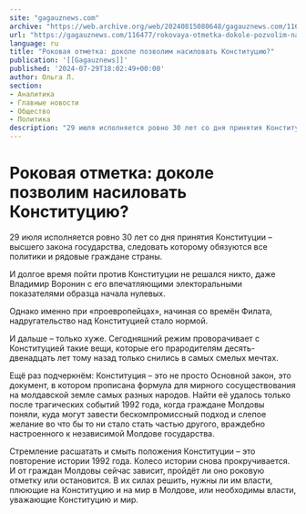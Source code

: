 ```yaml
---
site: "gagauznews.com"
archive: "https://web.archive.org/web/20240815080648/gagauznews.com/116477/rokovaya-otmetka-dokole-pozvolim-nasilovat-konstitutsiyu.html"
url: "https://gagauznews.com/116477/rokovaya-otmetka-dokole-pozvolim-nasilovat-konstitutsiyu.html"
language: ru
title: "Роковая отметка: доколе позволим насиловать Конституцию?"
publication: '[[Gagauznews]]'
published: '2024-07-29T18:02:49+00:00'
author: Ольга Л.
section:
- Аналитика
- Главные новости
- Общество
- Политика
description: "29 июля исполняется ровно 30 лет со дня принятия Конституции – высшего закона государства, следовать которому обязуются все политики и рядовые граждане страны. И долгое время пойти против Конституции не решался никто, даже Владимир Воронин с его впечатляющими электоральными показателями образца начала нулевых. Однако именно при «проевропейцах», начиная со времён Филата, надругательство над Конституцией стало нормой. И дальше – только хуже. Сегодняшний режим проворачивает с Конституцией такие вещи, которые его прародителям десять-двенадцать лет тому назад только снились в самых смелых мечтах. Ещё раз подчеркнём: Конституция – это не просто Основной закон, это документ, в котором прописана формула для мирного сосуществования […]"
---
```


# Роковая отметка: доколе позволим насиловать Конституцию?

29 июля исполняется ровно 30 лет со дня принятия Конституции – высшего закона государства, следовать которому обязуются все политики и рядовые граждане страны.

И долгое время пойти против Конституции не решался никто, даже Владимир Воронин с его впечатляющими электоральными показателями образца начала нулевых.

Однако именно при «проевропейцах», начиная со времён Филата, надругательство над Конституцией стало нормой.

И дальше – только хуже. Сегодняшний режим проворачивает с Конституцией такие вещи, которые его прародителям десять-двенадцать лет тому назад только снились в самых смелых мечтах.

Ещё раз подчеркнём: Конституция – это не просто Основной закон, это документ, в котором прописана формула для мирного сосуществования на молдавской земле самых разных народов. Найти её удалось только после трагических событий 1992 года, когда граждане Молдовы поняли, куда могут завести бескомпромиссный подход и слепое желание во что бы то ни стало стать частью другого, враждебно настроенного к независимой Молдове государства.

Стремление расшатать и смыть положения Конституции – это повторение истории 1992 года. Колесо истории снова прокручивается. И от граждан Молдовы сейчас зависит, пройдёт ли оно роковую отметку или остановится. В их силах решить, нужны ли им власти, плюющие на Конституцию и на мир в Молдове, или необходимы власти, уважающие Конституцию и мир.